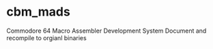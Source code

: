 # cbm_mads
Commodore 64 Macro Assembler Development System
Document and recompile to orgianl binaries
